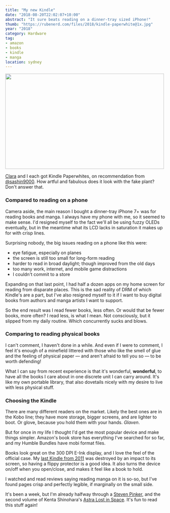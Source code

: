 ```yaml
---
title: "My new Kindle"
date: "2018-08-20T22:02:07+10:00"
abstract: "It sure beats reading on a dinner-tray sized iPhone!"
thumb: "https://rubenerd.com/files/2018/kindle-paperwhite@1x.jpg"
year: "2018"
category: Hardware
tag:
- amazon
- books
- kindle
- manga
location: sydney
---
```

<p><img src="https://rubenerd.com/files/2018/kindle-paperwhite@1x.jpg" srcset="https://rubenerd.com/files/2018/kindle-paperwhite@1x.jpg 1x, https://rubenerd.com/files/2018/kindle-paperwhite@2x.jpg 2x" alt="" style="width:500px; height:300px;" /></p>

[Clara] and I each got Kindle Paperwhites, on recommendation from [@sashin9000]. How artful and fabulous does it look with the fake plant? Don't answer that.


### Compared to reading on a phone

Camera aside, the main reason I bought a dinner-tray iPhone 7+ was for reading books and manga. I always have my phone with me, so it seemed to make sense. I'd resigned myself to the fact we'll all be using fuzzy OLEDs eventually, but in the meantime what its LCD lacks in saturation it makes up for with crisp lines.

Surprising nobody, the big issues reading on a phone like this were:

* eye fatigue, especially on planes
* the screen is still too small for long-form reading
* harder to read in broad daylight; though improved from the old days
* too many work, internet, and mobile game distractions
* I couldn't commit to a store

Expanding on that last point, I had half a dozen apps on my home screen for reading from disparate places. This is the sad reality of DRM of which Kindle's are a part, but I've also resigned myself to it if I want to buy digital books from authors and manga artists I want to support. 

So the end result was I read fewer books, less often. Or would that be fewer books, more often? I read less, is what I mean. Not consciously, but it slipped from my daily routine. Which concurrently sucks and blows.


### Comparing to reading physical books

I can't comment, I haven't done in a while. And even if I were to comment, I feel it's enough of a minefield littered with those who like the smell of glue and the feeling of physical paper — and aren't afraid to tell you so — to be worth defending!

What I can say from recent experience is that it's wonderful, **wonderful**, to have all the books I care about in one discrete unit I can carry around. It's like my own portable library, that also dovetails nicely with my desire to live with less physical stuff.


### Choosing the Kindle

There are many different readers on the market. Likely the best ones are in the Kobo line; they have more storage, bigger screens, and are lighter to boot. Or glove, because you hold them with your hands. *Glaven*.

But for once in my life I thought I'd get the most popular device and make things simpler. Amazon's book store has everything I've searched for so far, and my Humble Bundles have mobi format files.

Books look great on the 300 DPI E-Ink display, and I love the feel of the official case. My [last Kindle from 2011] was destroyed by an impact to its screen, so having a flippy protector is a good idea. It also turns the device on/off when you open/close, and makes it feel like a book to hold.

I watched and read reviews saying reading manga on it is so-so, but I've found pages crisp and perfectly legible, if marginally on the small side.

It's been a week, but I'm already halfway through a [Steven Pinker], and the second volume of Kenta Shinohara's [Astra Lost in Space]. It's fun to read this stuff again!

[Clara]: https://www.instagram.com/p/Bmrval1BS8Z/?taken-by=kirisviel
[@sashin9000]: https://mobile.twitter.com/sashin9000

[Steven Pinker]: https://www.amazon.com.au/Better-Angels-Our-Nature-Violence-ebook/dp/B005HHSYMW/ "The Better Angels of Our Nature: The Decline of Violence In History And Its Causes"
[Astra Lost in Space]: https://www.amazon.com.au/Astra-Lost-Space-Vol-2-ebook/dp/B078C52Y7R/ "Astra Lost in Space, Vol. 2"
[last Kindle from 2011]: https://rubenerd.com/my-kindle/

